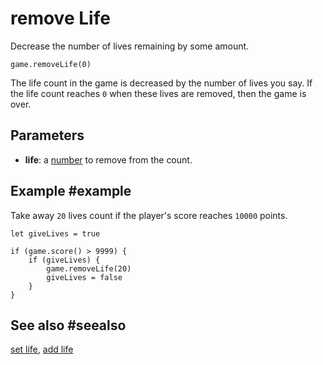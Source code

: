# remove Life

Decrease the number of lives remaining by some amount.

```sig
game.removeLife(0)
```

The life count in the game is decreased by the number of lives you say. If the life count reaches `0` when these lives are removed, then the game is over.

## Parameters

* **life**: a [number](/types/number) to remove from the count.

## Example #example

Take away `20` lives count if the player's score reaches `10000` points.

```blocks
let giveLives = true

if (game.score() > 9999) {
    if (giveLives) {
        game.removeLife(20)
        giveLives = false
    }
}
```

## See also #seealso

[set life](/reference/game/set-life), [add life](/reference/game/add-life)